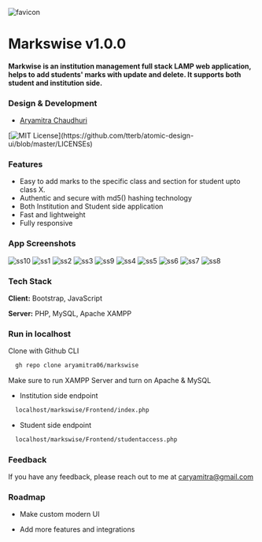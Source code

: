 ![favicon](https://user-images.githubusercontent.com/79497113/150007829-5938e50c-921e-4ee7-ab7c-8fb684ba73eb.png) 
# Markswise v1.0.0
#### Markwise is an institution management full stack LAMP web application, helps to add students' marks with update and delete. It supports both student and institution side.

### Design & Development
- [Aryamitra Chaudhuri](https://www.github.com/aryamitra06)


[![MIT License](https://img.shields.io/apm/l/atomic-design-ui.svg?)](https://github.com/tterb/atomic-design-ui/blob/master/LICENSEs)

### Features

- Easy to add marks to the specific class and section for student upto class X.
- Authentic and secure with md5() hashing technology
- Both Institution and Student side application
- Fast and lightweight
- Fully responsive

### App Screenshots

![ss10](https://user-images.githubusercontent.com/79497113/150004345-1d12dcca-19e6-4bf1-9c23-2f4f7201347f.png)
![ss1](https://user-images.githubusercontent.com/79497113/150004267-b09b0687-a981-4f0e-94f2-fa30e21a8249.png) ![ss2](https://user-images.githubusercontent.com/79497113/150004289-75c31d2a-6cac-4e4f-9528-0b002c2de46b.png)
![ss3](https://user-images.githubusercontent.com/79497113/150004299-05c358d8-1839-4cab-94df-a0f435ed1a11.png) ![ss9](https://user-images.githubusercontent.com/79497113/150004338-3b89a561-16cd-40c0-a9a0-5b7970ff9915.png)
![ss4](https://user-images.githubusercontent.com/79497113/150004308-b70255f6-6624-476e-aedb-3b6ccd80683e.png)
![ss5](https://user-images.githubusercontent.com/79497113/150004314-8055f3ec-9251-42f5-a1c0-7e3a5587151a.png)
![ss6](https://user-images.githubusercontent.com/79497113/150004321-aca404f6-cb3c-4203-aa16-896ec7d42ace.png)
![ss7](https://user-images.githubusercontent.com/79497113/150004327-df487a7c-de46-4626-8e05-c6a02e2c1554.png)
![ss8](https://user-images.githubusercontent.com/79497113/150004334-59883e67-15ec-493d-9b18-bf46c8fe5377.png)



### Tech Stack

**Client:** Bootstrap, JavaScript

**Server:** PHP, MySQL, Apache XAMPP


### Run in localhost
Clone with Github CLI
```bash
  gh repo clone aryamitra06/markswise
```
Make sure to run XAMPP Server and turn on Apache & MySQL

- Institution side endpoint
```bash
  localhost/markswise/Frontend/index.php
```
- Student side endpoint
```bash
  localhost/markswise/Frontend/studentaccess.php
```


### Feedback

If you have any feedback, please reach out to me at caryamitra@gmail.com


### Roadmap

- Make custom modern UI

- Add more features and integrations

